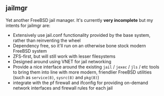 ## jailmgr

Yet another FreeBSD jail manager. It's currently **very incomplete** but my
intents for jailmgr are:

* Extensively use jail.conf functionality provided by the
  base system, rather than reinventing the wheel
* Dependency free, so it'll run on an otherwise bone stock modern
  FreeBSD system
* ZFS-first, but will still work with lesser filesystems
* Designed around using VNET for jail networking
* Provide a nice interface around the existing `jail` / `jexec` 
  / `jls` / etc tools to bring them into line with more modern,
  friendlier FreeBSD utilities (such as `service(8)`, `sysrc(8)`
  and `pkg(8)`)
* integrate with the pf firewall and ifconfig for providing
  on-demand network interfaces and firewall rules for each jail
